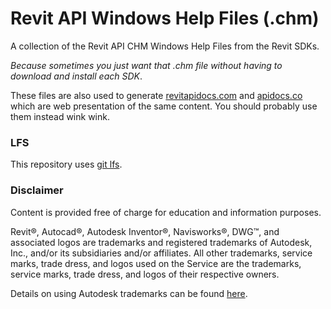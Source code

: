 # Revit API Windows Help Files (.chm)

A collection of the Revit API CHM Windows Help Files from the Revit SDKs.

_Because sometimes you just want that .chm file without having to download and install each SDK_.

These files are also used to generate [revitapidocs.com](https://www.revitapidocs.com/) and [apidocs.co](https://apidocs.co/) which are web presentation of the same content.
You should probably use them instead wink wink.

### LFS

This repository uses [git lfs](https://git-lfs.github.com/).

### Disclaimer

Content is provided free of charge for education and information purposes.

Revit®, Autocad®, Autodesk Inventor®, Navisworks®, DWG™, and associated logos are trademarks and registered trademarks of Autodesk, Inc., and/or its subsidiaries and/or affiliates. All other trademarks, service marks, trade dress, and logos used on the Service are the trademarks, service marks, trade dress, and logos of their respective owners.

Details on using Autodesk trademarks can be found [here](https://www.autodesk.com/company/legal-notices-trademarks/trademarks/autodesk-inc).
